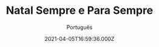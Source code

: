 ---
id: '948e7938-33f4-4525-8604-d1156d1f7004'
type: 'movie' # Filme, Série, Anime
title: "Natal Sempre e Para Sempre"
synopsis: ["Quando a executiva de marketing Lucy descobre que herdou a loja de Natal de seu avô, “Forever Christmas”, ela faz uma viagem de volta para casa para dar suporte à loja durante sua temporada final de Natal antes de vendê-la. Mas uma vez que ela está de volta a Vermont, ela começa a entender por que a loja de seu avô é tão especial.",
]
originalTitle: "Always and Forever Christmas"
date: '2021-04-05T16:59:36.000Z'
update: '2021-04-05T16:59:36.000Z'
releaseDate: '2019-11-03T03:00:00.000Z'
imdb:
  rating: '5.5' # 8.5
  id: '' # tt0470752
duration: '1h 27 Min'
trailer:
  urls: [
    'SHKTNNk1IIE',
  ]
tags: ['1080p']
genre: ['Comédia', 'Drama'] #
quality: 'WEB-DL' # BluRay, WEB-DL, HDTV, WEB-DL4K, WEB-DLe
format: 'Mkv' # MKV, MP4, TS
audio: 'Português, Inglês' # Dublado, Legendado, Dual Audio, Dub & Leg
subtitle: 'Português' # Português, inglês,
size: '5.75 GB' # 4.8 GB
audioQuality: 10
videoQuality: 10
directors: []
#  - name: 'Lana Wachowski'
#    image: ''
#  - name: 'Lilly Wachowski'
#    image: ''
cast: []
#  - name: 'Keanu Reeves'
#    image: ''
#    characterName: 'Neo'
writers: []
#  - name: ''
#    image: ''
maturityRating:
  age: '' # L , 10, 12, 14, 16, 18
  topics: [''] # Violence, Illegal drugs, Inappropriate Language, Legal Drugs, Sexual Content, Extreme Violence
###########################################
download:
  
  - url: 'magnet:?xt=urn:btih:0f74314038e253efaf2bcaecd4e858ab441524dc&dn=LAPUMiA.Org%20-%20Natal.Sempre.e.Para.Sempre.2019.1080p.AMZN.WEB-DL.DDP2.0.H.264.DUAL-TDF&tr=udp%3a%2f%2ftracker.opentrackr.org%3a1337%2fannounce&tr=udp%3a%2f%2ftracker.openbittorrent.com%3a80%2fannounce&tr=udp%3a%2f%2ftracker.trackerfix.com%3a80%2fannounce&tr=udp%3a%2f%2ftracker.coppersurfer.tk%3a6969%2fannounce&tr=udp%3a%2f%2ftracker.leechers-paradise.org%3a6969%2fannounce&tr=udp%3a%2f%2feddie4.nl%3a6969%2fannounce&tr=udp%3a%2f%2fp4p.arenabg.com%3a1337%2fannounce&tr=udp%3a%2f%2fexplodie.org%3a6969%2fannounce&tr=udp%3a%2f%2fzer0day.ch%3a1337%2fannounce'
    resolution: '1080p' # 720p, 1080p, 4K,
    audio: 'Dual Áudio' # Dublado, Legendado, Dual Audio
    size: '' # 4.8 GB
    quality: '' # BluRay, WEB-DL
    format: '' # MKV
images:
  cover: '/assets/movies/natal-sempre-e-para-sempre.jpg'
  background: '/assets/movies/'
---